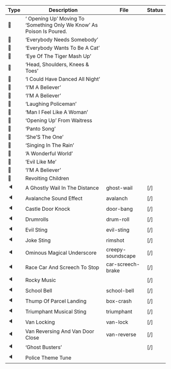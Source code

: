 | Type | Description | File | Status |
|--|---------|---|-|
| 🎤 | ‘ Opening Up’ Moving To ‘Something Only We Know’ As Poison Is Poured. | | |
| 🎤 | ‘Everybody Needs Somebody’ | | |
| 🎤 | ‘Everybody Wants To Be A Cat’ | | |
| 🎤 | ‘Eye Of The Tiger Mash Up’ | | |
| 🎤 | ‘Head, Shoulders, Knees & Toes’ | | |
| 🎤 | ‘I Could Have Danced All Night’ | | |
| 🎤 | ‘I’M A Believer’ | | |
| 🎤 | ‘I’M A Believer’ | | |
| 🎤 | ‘Laughing Policeman’ | | |
| 🎤 | ‘Man I Feel Like A Woman’ | | |
| 🎤 | ‘Opening Up’ From Waitress | | |
| 🎤 | ‘Panto Song’ | | |
| 🎤 | ‘She’S The One’ | | |
| 🎤 | ‘Singing In The Rain’ | | |
| 🎤 | ’A Wonderful World’ | | |
| 🎤 | ’Evil Like Me’ | | |
| 🎤 | ’I’M A Believer’ | | |
| 🎤 | Revolting Children | | |
| 🔈 | A Ghostly Wail In The Distance |ghost-wail |[/]|
| 🔈 | Avalanche Sound Effect |avalanch |[/]|
| 🔈 | Castle Door Knock |door-bang |[/]|
| 🔈 | Drumrolls | drum-roll | [/] |
| 🔈 | Evil Sting |evil-sting |[/]|
| 🔈 | Joke Sting |rimshot |[/]|
| 🔈 | Ominous Magical Underscore | creepy-soundscape | [/] |
| 🔈 | Race Car And Screech To Stop | car-screech-brake | [/] |
| 🔈 | Rocky Music | |[/] |
| 🔈 | School Bell |school-bell |[/]|
| 🔈 | Thump Of Parcel Landing |box-crash |[/]|
| 🔈 | Triumphant Musical Sting |triumphant |[/] |
| 🔈 | Van Locking |van-lock |[/]|
| 🔈 | Van Reversing And Van Door Close |van-reverse |[/]|
| 🔈 | ‘Ghost Busters’ | |[/] |
| 🔈 | Police Theme Tune | | |